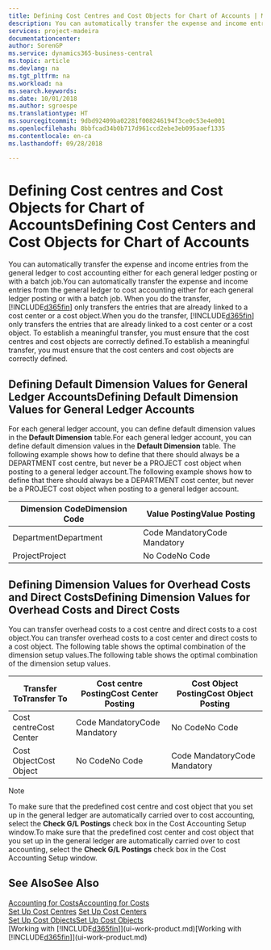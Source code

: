 ```yaml
---
title: Defining Cost Centres and Cost Objects for Chart of Accounts | Microsoft Docs
description: You can automatically transfer the expense and income entries from the general ledger to cost accounting either for each general ledger posting or with a batch job. When you do the transfer, the system only transfers the entries that are already linked to a cost centre or a cost object. To establish a meaningful transfer, you must ensure that the cost centres and cost objects are correctly defined.
services: project-madeira
documentationcenter: 
author: SorenGP
ms.service: dynamics365-business-central
ms.topic: article
ms.devlang: na
ms.tgt_pltfrm: na
ms.workload: na
ms.search.keywords: 
ms.date: 10/01/2018
ms.author: sgroespe
ms.translationtype: HT
ms.sourcegitcommit: 9dbd92409ba02281f008246194f3ce0c53e4e001
ms.openlocfilehash: 8bbfcad34b0b717d961ccd2ebe3eb095aaef1335
ms.contentlocale: en-ca
ms.lasthandoff: 09/28/2018

---
```

# <a name="defining-cost-centers-and-cost-objects-for-chart-of-accounts"></a><span data-ttu-id="d5e94-105">Defining Cost centres and Cost Objects for Chart of Accounts</span><span class="sxs-lookup"><span data-stu-id="d5e94-105">Defining Cost Centers and Cost Objects for Chart of Accounts</span></span>
<span data-ttu-id="d5e94-106">You can automatically transfer the expense and income entries from the general ledger to cost accounting either for each general ledger posting or with a batch job.</span><span class="sxs-lookup"><span data-stu-id="d5e94-106">You can automatically transfer the expense and income entries from the general ledger to cost accounting either for each general ledger posting or with a batch job.</span></span> <span data-ttu-id="d5e94-107">When you do the transfer, [!INCLUDE[d365fin](includes/d365fin_md.md)] only transfers the entries that are already linked to a cost center or a cost object.</span><span class="sxs-lookup"><span data-stu-id="d5e94-107">When you do the transfer, [!INCLUDE[d365fin](includes/d365fin_md.md)] only transfers the entries that are already linked to a cost center or a cost object.</span></span> <span data-ttu-id="d5e94-108">To establish a meaningful transfer, you must ensure that the cost centres and cost objects are correctly defined.</span><span class="sxs-lookup"><span data-stu-id="d5e94-108">To establish a meaningful transfer, you must ensure that the cost centers and cost objects are correctly defined.</span></span>  

## <a name="defining-default-dimension-values-for-general-ledger-accounts"></a><span data-ttu-id="d5e94-109">Defining Default Dimension Values for General Ledger Accounts</span><span class="sxs-lookup"><span data-stu-id="d5e94-109">Defining Default Dimension Values for General Ledger Accounts</span></span>  
<span data-ttu-id="d5e94-110">For each general ledger account, you can define default dimension values in the **Default Dimension** table.</span><span class="sxs-lookup"><span data-stu-id="d5e94-110">For each general ledger account, you can define default dimension values in the **Default Dimension** table.</span></span> <span data-ttu-id="d5e94-111">The following example shows how to define that there should always be a DEPARTMENT cost centre, but never be a PROJECT cost object when posting to a general ledger account.</span><span class="sxs-lookup"><span data-stu-id="d5e94-111">The following example shows how to define that there should always be a DEPARTMENT cost center, but never be a PROJECT cost object when posting to a general ledger account.</span></span>  

|<span data-ttu-id="d5e94-112">**Dimension Code**</span><span class="sxs-lookup"><span data-stu-id="d5e94-112">**Dimension Code**</span></span>|<span data-ttu-id="d5e94-113">**Value Posting**</span><span class="sxs-lookup"><span data-stu-id="d5e94-113">**Value Posting**</span></span>|  
|------------------------------------------|-----------------------------------------|  
|<span data-ttu-id="d5e94-114">Department</span><span class="sxs-lookup"><span data-stu-id="d5e94-114">Department</span></span>|<span data-ttu-id="d5e94-115">Code Mandatory</span><span class="sxs-lookup"><span data-stu-id="d5e94-115">Code Mandatory</span></span>|  
|<span data-ttu-id="d5e94-116">Project</span><span class="sxs-lookup"><span data-stu-id="d5e94-116">Project</span></span>|<span data-ttu-id="d5e94-117">No Code</span><span class="sxs-lookup"><span data-stu-id="d5e94-117">No Code</span></span>|  

## <a name="defining-dimension-values-for-overhead-costs-and-direct-costs"></a><span data-ttu-id="d5e94-118">Defining Dimension Values for Overhead Costs and Direct Costs</span><span class="sxs-lookup"><span data-stu-id="d5e94-118">Defining Dimension Values for Overhead Costs and Direct Costs</span></span>  
 <span data-ttu-id="d5e94-119">You can transfer overhead costs to a cost centre and direct costs to a cost object.</span><span class="sxs-lookup"><span data-stu-id="d5e94-119">You can transfer overhead costs to a cost center and direct costs to a cost object.</span></span> <span data-ttu-id="d5e94-120">The following table shows the optimal combination of the dimension setup values.</span><span class="sxs-lookup"><span data-stu-id="d5e94-120">The following table shows the optimal combination of the dimension setup values.</span></span>  

|<span data-ttu-id="d5e94-121">Transfer To</span><span class="sxs-lookup"><span data-stu-id="d5e94-121">Transfer To</span></span>|<span data-ttu-id="d5e94-122">Cost centre Posting</span><span class="sxs-lookup"><span data-stu-id="d5e94-122">Cost Center Posting</span></span>|<span data-ttu-id="d5e94-123">Cost Object Posting</span><span class="sxs-lookup"><span data-stu-id="d5e94-123">Cost Object Posting</span></span>|  
|-----------------|-------------------------|-------------------------|  
|<span data-ttu-id="d5e94-124">Cost centre</span><span class="sxs-lookup"><span data-stu-id="d5e94-124">Cost Center</span></span>|<span data-ttu-id="d5e94-125">Code Mandatory</span><span class="sxs-lookup"><span data-stu-id="d5e94-125">Code Mandatory</span></span>|<span data-ttu-id="d5e94-126">No Code</span><span class="sxs-lookup"><span data-stu-id="d5e94-126">No Code</span></span>|  
|<span data-ttu-id="d5e94-127">Cost Object</span><span class="sxs-lookup"><span data-stu-id="d5e94-127">Cost Object</span></span>|<span data-ttu-id="d5e94-128">No Code</span><span class="sxs-lookup"><span data-stu-id="d5e94-128">No Code</span></span>|<span data-ttu-id="d5e94-129">Code Mandatory</span><span class="sxs-lookup"><span data-stu-id="d5e94-129">Code Mandatory</span></span>|  

> [!NOTE]  
>  <span data-ttu-id="d5e94-130">To make sure that the predefined cost centre and cost object that you set up in the general ledger are automatically carried over to cost accounting, select the **Check G/L Postings** check box in the Cost Accounting Setup window.</span><span class="sxs-lookup"><span data-stu-id="d5e94-130">To make sure that the predefined cost center and cost object that you set up in the general ledger are automatically carried over to cost accounting, select the **Check G/L Postings** check box in the Cost Accounting Setup window.</span></span>  

## <a name="see-also"></a><span data-ttu-id="d5e94-131">See Also</span><span class="sxs-lookup"><span data-stu-id="d5e94-131">See Also</span></span>  
[<span data-ttu-id="d5e94-132">Accounting for Costs</span><span class="sxs-lookup"><span data-stu-id="d5e94-132">Accounting for Costs</span></span>](finance-manage-cost-accounting.md)  
<span data-ttu-id="d5e94-133">[Set Up Cost Centres](finance-how-to-set-up-cost-centers.md) </span><span class="sxs-lookup"><span data-stu-id="d5e94-133">[Set Up Cost Centers](finance-how-to-set-up-cost-centers.md) </span></span>  
[<span data-ttu-id="d5e94-134">Set Up Cost Objects</span><span class="sxs-lookup"><span data-stu-id="d5e94-134">Set Up Cost Objects</span></span>](finance-how-to-set-up-cost-objects.md)  
<span data-ttu-id="d5e94-135">[Working with [!INCLUDE[d365fin](includes/d365fin_md.md)]](ui-work-product.md)</span><span class="sxs-lookup"><span data-stu-id="d5e94-135">[Working with [!INCLUDE[d365fin](includes/d365fin_md.md)]](ui-work-product.md)</span></span>

